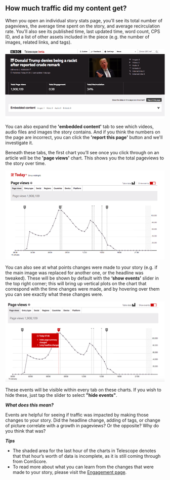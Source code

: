 ## How much traffic did my content get?
When you open an individual story stats page, you'll see its total number of pageviews, the average time spent on the story, and average recirculation rate. You'll also see its published time, last updated time, word count, CPS ID, and a list of other assets included in the piece (e.g. the number of images, related links, and tags).

 
![Lifetime stats for your article](../images/Screen%20Shot%202018-01-15%20at%2017.04.08.png "Your article's stats")

 
You can also expand the **'embedded content'** tab to see which videos, audio files and images the story contains.  And if you think the numbers on the page are incorrect, you can click the **'report this page'** button and we'll investigate it. 

 
Beneath these tabs, the first chart you’ll see once you click through on an article will be the **'page views'** chart. This shows you the total pageviews to the story over time.


![Your story's page views over time](../images/Screen%20Shot%202018-01-15%20at%2017.06.57.png?token=AY537_t1cGB_fpx1Ib1nzMWqUN4N7KZhks5Zgd39wA%3D%3D "Pageviews over time")

You can also see at what points changes were made to your story (e.g. if the main image was replaced for another one, or the headline was tweaked). These will be shown by default with the **‘show events’** slider in the top right corner; this will bring up vertical plots on the chart that correspond with the time changes were made, and by hovering over them you can see exactly what these changes were.
 
 
![Seeing when changes were made to your story over time](../images/Screen%20Shot%202018-01-15%20at%2017.09.01.png?token=AY5377k1kpmvTFY2NR8m46raVwJC3Br_ks5ZVSM2wA%3D%3D "See when changes were made to your story")

 
These events will be visible within every tab on these charts. If you wish to hide these, just tap the slider to select **"hide events"**. 

 

**_What does this mean?_**
 
Events are helpful for seeing if traffic was impacted by making those changes to your story. Did the headline change, adding of tags, or change of picture correlate with a growth in pageviews? Or the opposite? Why do you think that was? 
 
**_Tips_** 
 
* The shaded area for the last hour of the charts in Telescope denotes that that hour’s worth of data is incomplete, as it is still coming through from ComScore.
* To read more about what you can learn from the changes that were made to your story, please visit the [Engagement page](https://telescope-beta.tools.bbc.co.uk/guides/data-on-specific-content/how-long-did-people-spend-on-my-content).
